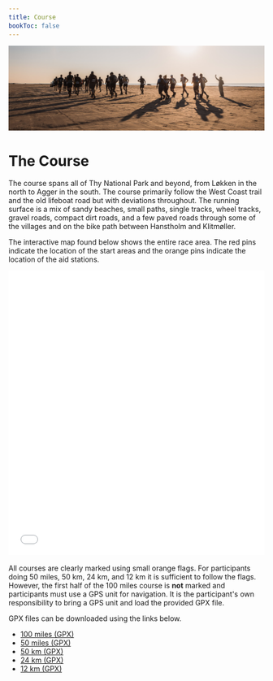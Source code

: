 ```yaml
---
title: Course
bookToc: false
---
```

![banner](/images/banner1.jpg)

# The Course

The course spans all of Thy National Park and beyond, from Løkken in the north to Agger in the
south. The course primarily follow the West Coast trail and the old lifeboat road but with
deviations throughout. The running surface is a mix of sandy beaches, small paths, single tracks,
wheel tracks, gravel roads, compact dirt roads, and a few paved roads through some of the villages
and on the bike path between Hanstholm and Klitmøller. <!-- Participants on the two longest courses start -->
<!-- in Bulbjerg and the remaining courses join further along on the way to Agger. -->

The interactive map found below shows the entire race area. The red pins indicate the location of
the start areas and the orange pins indicate the location of the aid stations.

<iframe width="100%" height="560px" frameborder="0" allowfullscreen src="//umap.openstreetmap.fr/en/map/cold-hawaii-ultra_548473?scaleControl=false&miniMap=false&scrollWheelZoom=false&zoomControl=true&allowEdit=false&moreControl=true&searchControl=null&tilelayersControl=null&embedControl=null&datalayersControl=true&onLoadPanel=undefined&captionBar=false"></iframe>

<!-- <iframe width="100%" height="560px" frameborder="0" allowfullscreen src="//umap.openstreetmap.fr/en/map/cold-hawaii-ultra-50miles-12km_831932?scaleControl=false&miniMap=false&scrollWheelZoom=false&zoomControl=true&allowEdit=false&moreControl=true&searchControl=null&tilelayersControl=null&embedControl=null&datalayersControl=true&onLoadPanel=undefined&captionBar=false"></iframe> -->

All courses are clearly marked using small orange flags. For participants doing 50 miles, 50 km, 24
km, and 12 km it is sufficient to follow the flags. However, the first half of the 100 miles course
is **not** marked and participants must use a GPS unit for navigation. It is the participant's own
responsibility to bring a GPS unit and load the provided GPX file.

GPX files can be downloaded using the links below. 

<!-- - [100 km (GPX)](/CHU-100km.gpx) -->

- [100 miles (GPX)](/CHU-100miles.gpx)
- [50 miles (GPX)](/CHU-50miles.gpx)
- [50 km (GPX)](/CHU-50km.gpx)
- [24 km (GPX)](/CHU-24km.gpx)
- [12 km (GPX)](/CHU-12km.gpx)
